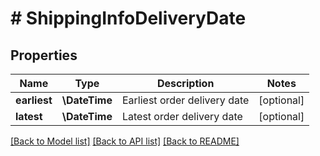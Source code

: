 # # ShippingInfoDeliveryDate

## Properties

Name | Type | Description | Notes
------------ | ------------- | ------------- | -------------
**earliest** | **\DateTime** | Earliest order delivery date | [optional]
**latest** | **\DateTime** | Latest order delivery date | [optional]

[[Back to Model list]](../../README.md#models) [[Back to API list]](../../README.md#endpoints) [[Back to README]](../../README.md)

